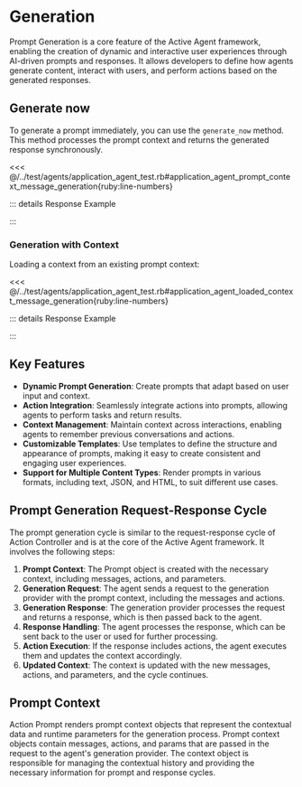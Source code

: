 # Generation
Prompt Generation is a core feature of the Active Agent framework, enabling the creation of dynamic and interactive user experiences through AI-driven prompts and responses. It allows developers to define how agents generate content, interact with users, and perform actions based on the generated responses.


## Generate now
To generate a prompt immediately, you can use the `generate_now` method. This method processes the prompt context and returns the generated response synchronously.

<<< @/../test/agents/application_agent_test.rb#application_agent_prompt_context_message_generation{ruby:line-numbers}

::: details Response Example
<!-- @include: @/parts/examples/test-it-renders-a-prompt-with-an-plain-text-message-and-generates-a-response-test-it-renders-a-prompt-with-an-plain-text-message-and-generates-a-response.md -->
:::

### Generation with Context
Loading a context from an existing prompt context:

<<< @/../test/agents/application_agent_test.rb#application_agent_loaded_context_message_generation{ruby:line-numbers}

::: details Response Example
<!-- @include: @/parts/examples/test-it-renders-a-prompt-with-an-plain-text-message-with-previous-messages-and-generates-a-response-test-it-renders-a-prompt-with-an-plain-text-message-with-previous-messages-and-generates-a-response.md -->
::: 


## Key Features
- **Dynamic Prompt Generation**: Create prompts that adapt based on user input and context.
- **Action Integration**: Seamlessly integrate actions into prompts, allowing agents to perform tasks and return results.
- **Context Management**: Maintain context across interactions, enabling agents to remember previous conversations and actions.
- **Customizable Templates**: Use templates to define the structure and appearance of prompts, making it easy to create consistent and engaging user experiences.
- **Support for Multiple Content Types**: Render prompts in various formats, including text, JSON, and HTML, to suit different use cases.
## Prompt Generation Request-Response Cycle
The prompt generation cycle is similar to the request-response cycle of Action Controller and is at the core of the Active Agent framework. It involves the following steps:
1. **Prompt Context**: The Prompt object is created with the necessary context, including messages, actions, and parameters.
2. **Generation Request**: The agent sends a request to the generation provider with the prompt context, including the messages and actions.
3. **Generation Response**: The generation provider processes the request and returns a response, which is then passed back to the agent.
4. **Response Handling**: The agent processes the response, which can be sent back to the user or used for further processing.
5. **Action Execution**: If the response includes actions, the agent executes them and updates the context accordingly.
6. **Updated Context**: The context is updated with the new messages, actions, and parameters, and the cycle continues.
## Prompt Context
Action Prompt renders prompt context objects that represent the contextual data and runtime parameters for the generation process. Prompt context objects contain messages, actions, and params that are passed in the request to the agent's generation provider. The context object is responsible for managing the contextual history and providing the necessary information for prompt and response cycles.
